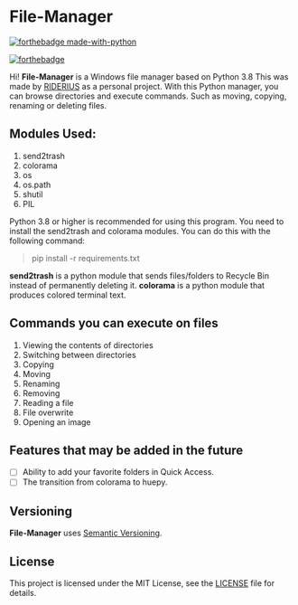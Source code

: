 # File-Manager

[![forthebadge made-with-python](http://ForTheBadge.com/images/badges/made-with-python.svg)](https://www.python.org/)

[![forthebadge](https://forthebadge.com/images/badges/built-with-love.svg)](https://forthebadge.com)

Hi! **File-Manager** is a Windows file manager based on Python 3.8 This was made by [RIDERIUS](https://github.com/RIDERIUS/) as a personal project. With this Python manager, you can browse directories and execute commands. Such as moving, copying, renaming or deleting files.

## Modules Used:

1. send2trash
2. colorama
3. os
4. os.path
5. shutil
6. PIL

Python 3.8 or higher is recommended for using this program. You need to install the send2trash and colorama modules. You can do this with the following command:

> pip install -r requirements.txt

**send2trash** is a python module that sends files/folders to Recycle Bin instead of permanently deleting it.
**colorama** is a python module that produces colored terminal text.

## Commands you can execute on files

1. Viewing the contents of directories
2. Switching between directories
3. Copying
4. Moving
5. Renaming
6. Removing
7. Reading a file
8. File overwrite
9. Opening an image

## Features that may be added in the future

- [ ] Ability to add your favorite folders in Quick Access.
- [ ] The transition from colorama to huepy.

## Versioning

**File-Manager** uses [Semantic Versioning](https://semver.org/).

## License

This project is licensed under the MIT License, see the [LICENSE](https://github.com/RIDERIUS/File-Manager/blob/master/LICENSE) file for details.
